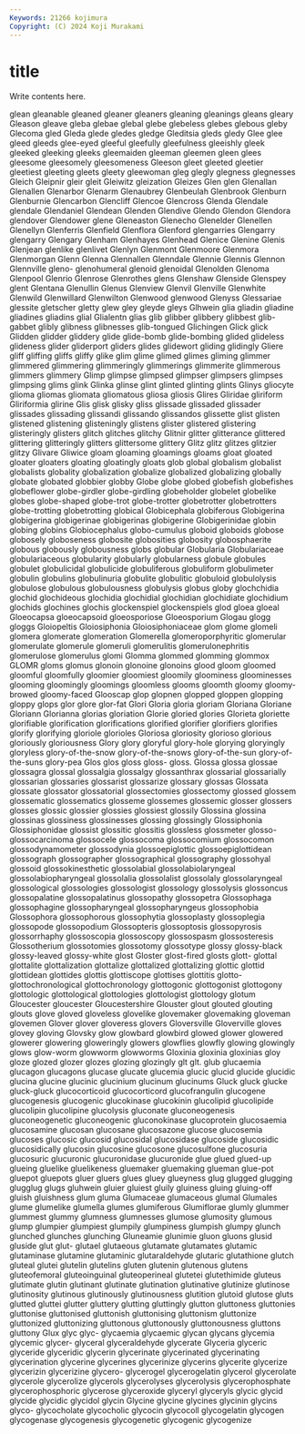```yaml
---
Keywords: 21266 kojimura
Copyright: (C) 2024 Koji Murakami
---
```


# title

Write contents here.



glean gleanable gleaned gleaner gleaners gleaning
gleanings gleans gleary Gleason gleave gleba glebae glebal glebe glebeless
glebes glebous gleby Glecoma gled Gleda glede gledes gledge Gleditsia
gleds gledy Glee glee gleed gleeds glee-eyed gleeful gleefully gleefulness
gleeishly gleek gleeked gleeking gleeks gleemaiden gleeman gleemen gleen glees
gleesome gleesomely gleesomeness Gleeson gleet gleeted gleetier gleetiest gleeting gleets
gleety gleewoman gleg glegly glegness glegnesses Gleich Gleipnir gleir gleit
Gleiwitz gleization Gleizes Glen glen Glenallan Glenallen Glenarbor Glenarm Glenaubrey
Glenbeulah Glenbrook Glenburn Glenburnie Glencarbon Glencliff Glencoe Glencross Glenda Glendale
glendale Glendaniel Glendean Glenden Glendive Glendo Glendon Glendora glendover Glendower
glene Gleneaston Glenecho Glenelder Glenellen Glenellyn Glenferris Glenfield Glenflora Glenford
glengarries Glengarry glengarry Glengary Glenham Glenhayes Glenhead Glenice Glenine Glenis
Glenjean glenlike glenlivet Glenlyn Glenmont Glenmoore Glenmora Glenmorgan Glenn Glenna
Glennallen Glenndale Glennie Glennis Glennon Glennville gleno- glenohumeral glenoid glenoidal
Glenolden Glenoma Glenpool Glenrio Glenrose Glenrothes glens Glenshaw Glenside Glenspey
glent Glentana Glenullin Glenus Glenview Glenvil Glenville Glenwhite Glenwild Glenwillard
Glenwilton Glenwood glenwood Glenyss Glessariae glessite gletscher gletty glew gley
gleyde gleys Glhwein glia gliadin gliadine gliadines gliadins glial Glialentn
glias glib glibber glibbery glibbest glib-gabbet glibly glibness glibnesses glib-tongued
Glichingen Glick glick Glidden glidder gliddery glide glide-bomb glide-bombing glided
glideless glideness glider gliderport gliders glides glidewort gliding glidingly Gliere
gliff gliffing gliffs gliffy glike glim glime glimed glimes gliming
glimmer glimmered glimmering glimmeringly glimmerings glimmerite glimmerous glimmers glimmery Glimp
glimpse glimpsed glimpser glimpsers glimpses glimpsing glims glink Glinka glinse
glint glinted glinting glints Glinys gliocyte glioma gliomas gliomata gliomatous
gliosa gliosis Glires Gliridae gliriform Gliriformia glirine Glis glisk glisky
gliss glissade glissaded glissader glissades glissading glissandi glissando glissandos glissette
glist glisten glistened glistening glisteningly glistens glister glistered glistering glisteringly
glisters glitch glitches glitchy Glitnir glitter glitterance glittered glittering glitteringly
glitters glittersome glittery Glitz glitz glitzes glitzier glitzy Glivare Gliwice
gloam gloaming gloamings gloams gloat gloated gloater gloaters gloating gloatingly
gloats glob global globalism globalist globalists globality globalization globalize globalized
globalizing globally globate globated globbier globby Globe globe globed globefish
globefishes globeflower globe-girdler globe-girdling globeholder globelet globelike globes globe-shaped globe-trot
globe-trotter globetrotter globetrotters globe-trotting globetrotting globical Globicephala globiferous Globigerina globigerina
globigerinae globigerinas globigerine Globigerinidae globin globing globins Globiocephalus globo-cumulus globoid
globoids globose globosely globoseness globosite globosities globosity globosphaerite globous globously
globousness globs globular Globularia Globulariaceae globulariaceous globularity globularly globularness globule
globules globulet globulicidal globulicide globuliferous globuliform globulimeter globulin globulins globulinuria
globulite globulitic globuloid globulolysis globulose globulous globulousness globulysis globus globy
glochchidia glochid glochideous glochidia glochidial glochidian glochidiate glochidium glochids glochines
glochis glockenspiel glockenspiels glod gloea gloeal Gloeocapsa gloeocapsoid gloeosporiose Gloeosporium
Glogau glogg gloggs Gloiopeltis Gloiosiphonia Gloiosiphoniaceae glom glome glomeli glomera
glomerate glomeration Glomerella glomeroporphyritic glomerular glomerulate glomerule glomeruli glomerulitis glomerulonephritis
glomerulose glomerulus glomi Glomma glommed glomming glommox GLOMR gloms glomus
glonoin glonoine glonoins glood gloom gloomed gloomful gloomfully gloomier gloomiest
gloomily gloominess gloominesses glooming gloomingly gloomings gloomless glooms gloomth gloomy
gloomy-browed gloomy-faced Glooscap glop glopnen glopped gloppen glopping gloppy glops
glor glore glor-fat Glori Gloria gloria gloriam Gloriana Gloriane Gloriann
Glorianna glorias gloriation Glorie gloried glories Glorieta gloriette glorifiable glorification
glorifications glorified glorifier glorifiers glorifies glorify glorifying gloriole glorioles Gloriosa
gloriosity glorioso glorious gloriously gloriousness Glory glory gloryful glory-hole glorying
gloryingly gloryless glory-of-the-snow glory-of-the-snows glory-of-the-sun glory-of-the-suns glory-pea Glos glos gloss
gloss- gloss. Glossa glossa glossae glossagra glossal glossalgia glossalgy glossanthrax
glossarial glossarially glossarian glossaries glossarist glossarize glossary glossas Glossata glossate
glossator glossatorial glossectomies glossectomy glossed glossem glossematic glossematics glosseme glossemes
glossemic glosser glossers glosses glossic glossier glossies glossiest glossily Glossina
glossina glossinas glossiness glossinesses glossing glossingly Glossiphonia Glossiphonidae glossist glossitic
glossitis glossless glossmeter glosso- glossocarcinoma glossocele glossocoma glossocomium glossocomon glossodynamometer
glossodynia glossoepiglottic glossoepiglottidean glossograph glossographer glossographical glossography glossohyal glossoid glossokinesthetic
glossolabial glossolabiolaryngeal glossolabiopharyngeal glossolalia glossolalist glossolaly glossolaryngeal glossological glossologies glossologist
glossology glossolysis glossoncus glossopalatine glossopalatinus glossopathy glossopetra Glossophaga glossophagine glossopharyngeal
glossopharyngeus glossophobia Glossophora glossophorous glossophytia glossoplasty glossoplegia glossopode glossopodium Glossopteris
glossoptosis glossopyrosis glossorrhaphy glossoscopia glossoscopy glossospasm glossosteresis Glossotherium glossotomies glossotomy
glossotype glossy glossy-black glossy-leaved glossy-white glost Gloster glost-fired glosts glott-
glottal glottalite glottalization glottalize glottalized glottalizing glottic glottid glottidean glottides
glottis glottiscope glottises glottitis glotto- glottochronological glottochronology glottogonic glottogonist glottogony
glottologic glottological glottologies glottologist glottology glotum Gloucester gloucester Gloucestershire Glouster
glout glouted glouting glouts glove gloved gloveless glovelike glovemaker glovemaking
gloveman glovemen Glover glover gloveress glovers Gloversville Gloverville gloves glovey
gloving Glovsky glow glowbard glowbird glowed glower glowered glowerer glowering
gloweringly glowers glowflies glowfly glowing glowingly glows glow-worm glowworm glowworms
Gloxinia gloxinia gloxinias gloy gloze glozed glozer glozes glozing glozingly
glt glt. glub glucaemia glucagon glucagons glucase glucate glucemia glucic
glucid glucide glucidic glucina glucine glucinic glucinium glucinum glucinums Gluck
gluck glucke gluck-gluck glucocorticoid glucocorticord glucofrangulin glucogene glucogenesis glucogenic glucokinase
glucokinin glucolipid glucolipide glucolipin glucolipine glucolysis gluconate gluconeogenesis gluconeogenetic gluconeogenic
gluconokinase glucoprotein glucosaemia glucosamine glucosan glucosane glucosazone glucose glucosemia glucoses
glucosic glucosid glucosidal glucosidase glucoside glucosidic glucosidically glucosin glucosine glucosone
glucosulfone glucosuria glucosuric glucuronic glucuronidase glucuronide glue glued glued-up glueing
gluelike gluelikeness gluemaker gluemaking glueman glue-pot gluepot gluepots gluer gluers
glues gluey glueyness glug glugged glugging glugglug glugs gluhwein gluier
gluiest gluily gluiness gluing gluing-off gluish gluishness glum gluma Glumaceae
glumaceous glumal Glumales glume glumelike glumella glumes glumiferous Glumiflorae glumly
glummer glummest glummy glumness glumnesses glumose glumosity glumous glump glumpier
glumpiest glumpily glumpiness glumpish glumpy glunch glunched glunches glunching Gluneamie
glunimie gluon gluons glusid gluside glut glut- glutael glutaeous glutamate
glutamates glutamic glutaminase glutamine glutaminic glutaraldehyde glutaric glutathione glutch gluteal
glutei glutelin glutelins gluten glutenin glutenous glutens gluteofemoral gluteoinguinal gluteoperineal
glutetei glutethimide gluteus glutimate glutin glutinant glutinate glutination glutinative glutinize
glutinose glutinosity glutinous glutinously glutinousness glutition glutoid glutose gluts glutted
gluttei glutter gluttery glutting gluttingly glutton gluttoness gluttonies gluttonise gluttonised
gluttonish gluttonising gluttonism gluttonize gluttonized gluttonizing gluttonous gluttonously gluttonousness gluttons
gluttony Glux glyc glyc- glycaemia glycaemic glycan glycans glycemia glycemic
glycer- glyceral glyceraldehyde glycerate Glyceria glyceric glyceride glyceridic glycerin glycerinate
glycerinated glycerinating glycerination glycerine glycerines glycerinize glycerins glycerite glycerize glycerizin
glycerizine glycero- glycerogel glycerogelatin glycerol glycerolate glycerole glycerolize glycerols glycerolyses
glycerolysis glycerophosphate glycerophosphoric glycerose glyceroxide glyceryl glyceryls glycic glycid glycide
glycidic glycidol glycin Glycine glycine glycines glycinin glycins glyco- glycocholate
glycocholic glycocin glycocoll glycogelatin glycogen glycogenase glycogenesis glycogenetic glycogenic glycogenize
